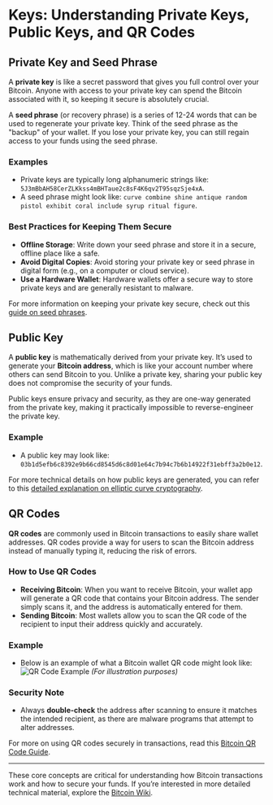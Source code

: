 
# Keys: Understanding Private Keys, Public Keys, and QR Codes

## Private Key and Seed Phrase

A **private key** is like a secret password that gives you full control over your Bitcoin. Anyone with access to your private key can spend the Bitcoin associated with it, so keeping it secure is absolutely crucial.

A **seed phrase** (or recovery phrase) is a series of 12-24 words that can be used to regenerate your private key. Think of the seed phrase as the "backup" of your wallet. If you lose your private key, you can still regain access to your funds using the seed phrase.

### Examples
- Private keys are typically long alphanumeric strings like: `5J3mBbAH58CerZLKkss4mBHTaue2c8sF4K6qv2T95sqzSje4xA`.
- A seed phrase might look like: `curve combine shine antique random pistol exhibit coral include syrup ritual figure`.

### Best Practices for Keeping Them Secure
- **Offline Storage**: Write down your seed phrase and store it in a secure, offline place like a safe.
- **Avoid Digital Copies**: Avoid storing your private key or seed phrase in digital form (e.g., on a computer or cloud service).
- **Use a Hardware Wallet**: Hardware wallets offer a secure way to store private keys and are generally resistant to malware.

For more information on keeping your private key secure, check out this [guide on seed phrases](https://bitcoin.org/en/protect-your-privacy).

## Public Key

A **public key** is mathematically derived from your private key. It’s used to generate your **Bitcoin address**, which is like your account number where others can send Bitcoin to you. Unlike a private key, sharing your public key does not compromise the security of your funds.

Public keys ensure privacy and security, as they are one-way generated from the private key, making it practically impossible to reverse-engineer the private key.

### Example
- A public key may look like: `03b1d5efb6c8392e9b66cd8545d6c8d01e64c7b94c7b6b14922f31ebff3a2b0e12`.

For more technical details on how public keys are generated, you can refer to this [detailed explanation on elliptic curve cryptography](https://en.bitcoin.it/wiki/Elliptic_Curve_Digital_Signature_Algorithm).

## QR Codes

**QR codes** are commonly used in Bitcoin transactions to easily share wallet addresses. QR codes provide a way for users to scan the Bitcoin address instead of manually typing it, reducing the risk of errors.

### How to Use QR Codes
- **Receiving Bitcoin**: When you want to receive Bitcoin, your wallet app will generate a QR code that contains your Bitcoin address. The sender simply scans it, and the address is automatically entered for them.
- **Sending Bitcoin**: Most wallets allow you to scan the QR code of the recipient to input their address quickly and accurately.

### Example
- Below is an example of what a Bitcoin wallet QR code might look like:
  ![QR Code Example](https://example.com/qr-code.png) *(For illustration purposes)*

### Security Note
- Always **double-check** the address after scanning to ensure it matches the intended recipient, as there are malware programs that attempt to alter addresses.

For more on using QR codes securely in transactions, read this [Bitcoin QR Code Guide](https://bitcoin.org/en/getting-started#payment).

---

These core concepts are critical for understanding how Bitcoin transactions work and how to secure your funds. If you’re interested in more detailed technical material, explore the [Bitcoin Wiki](https://en.bitcoin.it/wiki/Main_Page).

